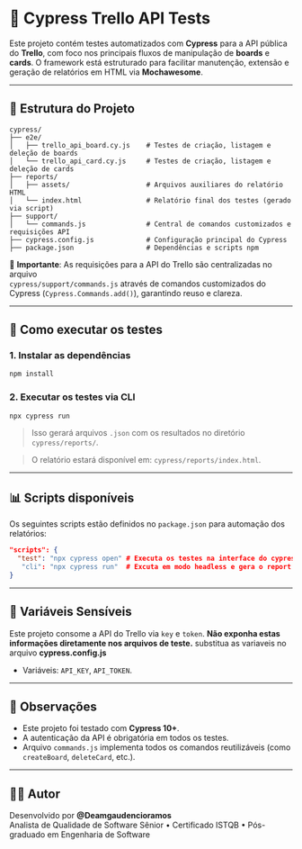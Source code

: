 
# 🧪 Cypress Trello API Tests

Este projeto contém testes automatizados com **Cypress** para a API pública do **Trello**, com foco nos principais fluxos de manipulação de **boards** e **cards**. O framework está estruturado para facilitar manutenção, extensão e geração de relatórios em HTML via **Mochawesome**.

---

## 📁 Estrutura do Projeto

```
cypress/
├── e2e/
│   ├── trello_api_board.cy.js    # Testes de criação, listagem e deleção de boards
│   └── trello_api_card.cy.js     # Testes de criação, listagem e deleção de cards
├── reports/
│   ├── assets/                   # Arquivos auxiliares do relatório HTML
│   └── index.html                # Relatório final dos testes (gerado via script)
├── support/
│   └── commands.js               # Central de comandos customizados e requisições API
├── cypress.config.js             # Configuração principal do Cypress
├── package.json                  # Dependências e scripts npm
```

📌 **Importante**: As requisições para a API do Trello são centralizadas no arquivo  
`cypress/support/commands.js` através de comandos customizados do Cypress (`Cypress.Commands.add()`), garantindo reuso e clareza.

---

## 🚀 Como executar os testes

### 1. Instalar as dependências

```bash
npm install
```

### 2. Executar os testes via CLI

```bash
npx cypress run
```

> Isso gerará arquivos `.json` com os resultados no diretório `cypress/reports/`.

> O relatório estará disponível em: `cypress/reports/index.html`.

---

## 📊 Scripts disponíveis

Os seguintes scripts estão definidos no `package.json` para automação dos relatórios:

```json
"scripts": {
  "test": "npx cypress open" # Executa os testes na interface do cypress 
   "cli": "npx cypress run"  # Excuta em modo headless e gera o report html ao final da execução
}
```

---

## 🔐 Variáveis Sensíveis

Este projeto consome a API do Trello via `key` e `token`. **Não exponha estas informações diretamente nos arquivos de teste.**
substitua as variaveis no arquivo **cypress.config.js**

- Variáveis: `API_KEY`, `API_TOKEN`.

---

## 📘 Observações

- Este projeto foi testado com **Cypress 10+**.
- A autenticação da API é obrigatória em todos os testes.
- Arquivo `commands.js` implementa todos os comandos reutilizáveis (como `createBoard`, `deleteCard`, etc.).

---

## 👨‍💻 Autor

Desenvolvido por **@Deamgaudencioramos**  
Analista de Qualidade de Software Sênior • Certificado ISTQB • Pós-graduado em Engenharia de Software